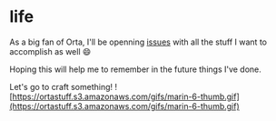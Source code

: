 life
====

As a big fan of Orta, I'll be openning [issues](https://github.com/lascorbe/life/issues) with all the stuff I want to accomplish as well :smile:

Hoping this will help me to remember in the future things I've done.

Let's go to craft something!
![https://ortastuff.s3.amazonaws.com/gifs/marin-6-thumb.gif](https://ortastuff.s3.amazonaws.com/gifs/marin-6-thumb.gif)

